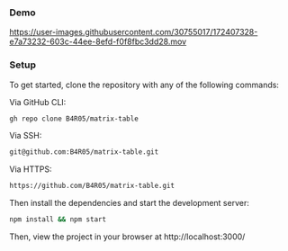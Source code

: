 ### Demo

https://user-images.githubusercontent.com/30755017/172407328-e7a73232-603c-44ee-8efd-f0f8fbc3dd28.mov


### Setup

To get started, clone the repository with any of the following commands:

Via GitHub CLI:

```sh
gh repo clone B4R05/matrix-table
```

Via SSH:

```sh
git@github.com:B4R05/matrix-table.git
```

Via HTTPS:

```sh
https://github.com/B4R05/matrix-table.git
```

Then install the dependencies and start the development server:

```sh
npm install && npm start
```

Then, view the project in your browser at http://localhost:3000/
